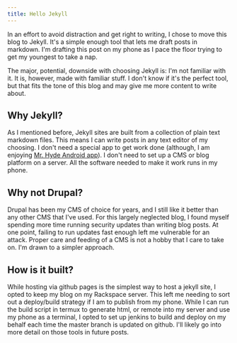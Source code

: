 ```yaml
---
title: Hello Jekyll 
---
```

In an effort to avoid distraction and get right to writing, I chose to move
this blog to Jekyll. It's a simple enough tool that lets me draft posts in
markdown. I'm drafting this post on my phone as I pace the floor trying to get
my youngest to take a nap.

The major, potential, downside with choosing Jekyll is: I'm not familiar with it.
It is, however, made with familiar stuff. I don't know if it's the perfect tool, 
but that fits the tone of this blog and may give me more content to write about.

## Why Jekyll?

As I mentioned before, Jekyll sites are built from a collection of plain text
markdown files. This means I can write posts in any text editor of my choosing.
I don't need a special app to get work done (although, I am enjoying [Mr. Hyde Android app](https://play.google.com/store/apps/details?id=org.faudroids.mrhyde)).
I don't need to set up a CMS or blog platform on a server. All the software
needed to make it work runs in my phone.

## Why not Drupal?

Drupal has been my CMS of choice for years, and I still like it better than any
other CMS that I've used. For this largely neglected blog, I found myself
spending more time running security updates than writing blog posts. At one
point, failing to run updates fast enough left me vulnerable for an attack.
Proper care and feeding of a CMS is not a hobby that I care to take on. I'm
drawn to a simpler approach.

## How is it built?

While hosting via github pages is the simplest way to host a jekyll site, I opted to keep my blog on my Rackspace server. This left me needing to sort out a deploy/build strategy if I am to publish from my phone. While I can run the build script in termux to generate html, or remote into my server and use my phone as a terminal, I opted to set up jenkins to build and deploy on my behalf each time the master branch is updated on github. I'll likely go into more detail on those tools in future posts.
